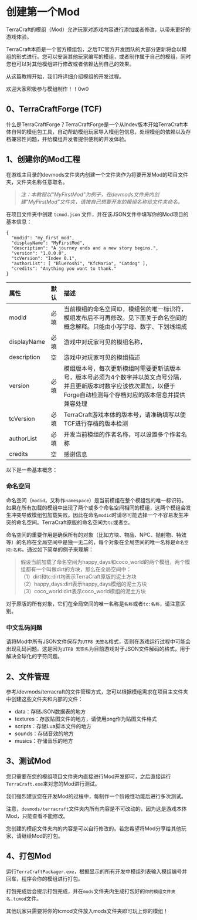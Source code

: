 # 创建第一个Mod

TerraCraft的模组（Mod）允许玩家对游戏内容进行添加或者修改，以带来更好的游戏体验。

TerraCraft本质是一个官方模组包，之后TC官方开发团队的大部分更新将会以模组的形式进行。您可以安装其他玩家编写的模组，或者制作属于自己的模组，同时您也可以对其他模组进行修改或者依赖达到自己的效果。

从这篇教程开始，我们将详细介绍模组的开发过程。

欢迎大家积极参与模组制作！！0w0

## 0、TerraCraftForge \(TCF\)

什么是TerraCraftForge？TerraCraftForge是一个从Indev版本开始TerraCraft本体自带的模组包工具，自动帮助模组玩家导入模组包信息，处理模组的依赖以及存档兼容性问题，并给模组开发者提供便利的开发体验。

## 1、创建你的Mod工程

在游戏主目录的devmods文件夹内创建一个文件夹作为将要开发Mod的项目文件夹，文件夹名称任意取名。

> _注：本教程以“MyFirstMod”为例子，在devmods文件夹内创建"MyFirstMod"文件夹，请按自己想要开发的模组名称给文件夹命名。_

在项目文件夹中创建 `tcmod.json` 文件，并在该JSON文件中填写你的Mod项目的基本信息：

```text
{
  "modid": "my_first_mod",
  "displayName": "MyFirstMod",
  "description": "A journey ends and a new story begins.",
  "version": "1.0.0.0",
  "tcVersion": "Indev 0.1",
  "authorList": [ "BlueYoshi", "KfcMario", "Catdog" ],
  "credits": "Anything you want to thank."
}
```

| 属性 | 默认 | 描述 |
| :--- | :--- | :--- |
| modid | 必填 | 当前模组的命名空间ID，模组包的唯一标识符，模组发布后不可再修改。见下面关于命名空间的概念解释。只能由小写字母、数字、下划线组成 |
| displayName | 必填 | 游戏中对玩家可见的模组名称， |
| description | 空 | 游戏中对玩家可见的模组描述 |
| version | 必填 | 模组版本号，每次更新模组时需要更新该版本号，版本号必须为4个数字并以英文点号分隔，并且更新版本时数字应该依次累加，以便于Forge自动检测每个存档对应的版本信息并提供兼容处理 |
| tcVersion | 必填 | TerraCraft游戏本体的版本号，请准确填写以便TCF进行存档的版本检测 |
| authorList | 必填 | 开发当前模组的作者名称，可以设置多个作者名称 |
| credits | 空 | 感谢信息 |

以下是一些基本概念：

### 命名空间

命名空间（`modid`，又称作`namespace`）是当前模组在整个模组包的唯一标识符。如果在所有加载的模组中出现了两个或多个命名空间相同的模组，这两个模组会发生冲突导致模组包加载失败。因此在命名`modid`时请尽可能选择一个不容易发生冲突的命名空间。TerraCraft原版的命名空间为`tc`或者`空`。

命名空间的重要作用是确保所有的对象（比如方块、物品、NPC、抛射物、特效等）的名称在全局空间中是独一无二的，每个对象在全局空间的唯一名称是`命名空间:名称`。通过如下简单的例子来理解：

> 假设当前加载了命名空间为happy\_days和coco\_world的两个模组，两个模组都有一个叫做dirt的方块，那么在全局空间中：  
> （1）dirt和tc:dirt均表示TerraCraft原版的泥土方块  
> （2）happy\_days:dirt表示happy\_days模组的泥土方块  
> （3）coco\_world:dirt表示coco\_world模组的泥土方块

对于原版的所有对象，它们在全局空间的唯一名称是`名称`或者`tc:名称`，请注意区别。

### 中文乱码问题

请将Mod中所有JSON文件保存为`UTF8 无签名`格式，否则在游戏运行过程中可能会出现乱码问题。这是因为`UTF8 无签名`为目前游戏对于JSON文件解码的格式，用于解决全球化的字符问题。

## 2、文件管理

参考/devmods/terracraft的文件管理方式，您可以根据模组需求在项目主文件夹中创建这些文件夹和内部的文件：

* data：存储JSON数据表的地方
* textures：存放贴图文件的地方，请使用png作为贴图文件格式
* scripts：存储Lua脚本文件的地方
* sounds：存储音效的地方
* musics：存储音乐的地方

## 3、测试Mod

您只需要在您的模组项目文件夹内直接进行Mod开发即可，之后直接运行`TerraCraft.exe`来对您的Mod进行测试。

我们强烈建议您在开发Mod的过程中，每制作一个阶段性功能后进行多次测试。

注意，`devmods/terracraft`文件夹内所有内容是不可改动的，因为这是游戏本体Mod，只能查看不能修改。

您创建的模组文件夹内的内容是可以自行修改的。若您希望将Mod分享给其他玩家，请继续Mod的打包。

## 4、打包Mod

运行`TerraCraftPackager.exe`，根据显示的所有开发中模组列表输入模组编号并回车，程序会你的模组进行打包。

打包完成后会提示打包完成，并在`mods`文件夹内生成打包好的`你的模组文件夹名.tcmod`文件。

其他玩家只需要将你的tcmod文件放入mods文件夹即可玩上你的模组！

